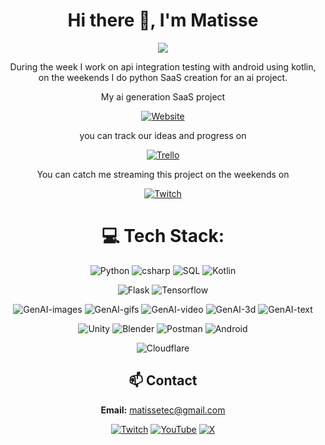 <div align="center">
<h1>Hi there 👋, I'm Matisse</h1>

![](https://img.shields.io/badge/Software%20Engineer-California-blue)

During the week I work on api integration testing with android using kotlin, on the weekends I do python SaaS creation for an ai project.

My ai generation SaaS project

[![Website](https://img.shields.io/badge/Website-matissetec.dev-blue?style=for-the-badge&color=darkgreen&logo=vercel&logoColor=green)](https://matissetec.dev/)

you can track our ideas and progress on

[![Trello](https://img.shields.io/badge/Trello-%23026AA7.svg?style=for-the-badge&logo=Trello&logoColor=white)](https://trello.matissetec.dev/)

You can catch me streaming this project on the weekends on 

[![Twitch](https://img.shields.io/twitch/status/matissetec?style=for-the-badge&labelColor=6441a5&logo=Twitch&logoColor=white)](https://www.twitch.tv/matissetec)


# 💻 Tech Stack:
![Python](https://img.shields.io/badge/python-66A0A0?logo=python&logoColor=ffdd54)
![csharp](https://img.shields.io/badge/c%23-66A0A0?logo=c%23&logoColor=ffdd54)
![SQL](https://img.shields.io/badge/sql-66A0A0?logo=sql)
![Kotlin](https://img.shields.io/badge/kotlin-66A0A0?logo=kotlin)

![Flask](https://img.shields.io/badge/flask-blue?logo=flask&logoColor=white)
![Tensorflow](https://img.shields.io/badge/TensorFlow-blue?logo=TensorFlow)

![GenAI-images](https://img.shields.io/badge/gen%20ai-images-green?logo=gen%20ai-images)
![GenAI-gifs](https://img.shields.io/badge/gen%20ai-gifs-blue?logo=gen%20ai-images)
![GenAI-video](https://img.shields.io/badge/gen%20ai-video-yellow?logo=gen%20ai-images)
![GenAI-3d](https://img.shields.io/badge/gen%20ai-3d-teal?logo=gen%20ai-images)
![GenAI-text](https://img.shields.io/badge/gen%20ai-text-orange?logo=gen%20ai-images)

![Unity](https://img.shields.io/badge/Unity-282C34?logo=unity&logoColor=blue)
![Blender](https://img.shields.io/badge/Blender-282C34?logo=Blender&logoColor=3DDC84)
![Postman](https://img.shields.io/badge/Postman-282C34?logo=postman&logoColor=FF6C37)
![Android](https://img.shields.io/badge/Android-282C34?logo=android&logoColor=3DDC84)

![Cloudflare](https://img.shields.io/badge/Cloudflare-F38020?logo=Cloudflare&logoColor=white)


## 📫 Contact
**Email:** matissetec@gmail.com

[![Twitch](https://img.shields.io/badge/Twitch-%239146FF.svg?style=for-the-badge&logo=Twitch&logoColor=white)](https://www.twitch.tv/matissetec)
[![YouTube](https://img.shields.io/badge/YouTube-%23FF0000.svg?style=for-the-badge&logo=YouTube&logoColor=white)](https://www.youtube.com/@matissetec)
[![X](https://img.shields.io/badge/Twitter-%23000000.svg?style=for-the-badge&logo=X&logoColor=white)](https://twitter.com/matissetec)

<!--<details>
<summary>Click for GitHub Stats</summary>

# 📊 GitHub Stats:
![](https://badges.pufler.dev/visits/matissesprojects/matissesprojects?logo=GitHub&label=visits&color=success&logoColor=white&style=flat-square)

![](https://github-readme-stats.vercel.app/api/top-langs/?username=matissesProjects&theme=dark&hide_border=true&include_all_commits=true&count_private=true&layout=compact)

This is very funny to me as I mostly program in python and kotlin, but a lot of that code is private

# 🔝 Top Contributed Repo 
![](https://github-contributor-stats.vercel.app/api?username=matissesprojects&limit=3&theme=dark&combine_all_yearly_contributions=true&count_private=true&layout=compact)

</details> -->
</div>
